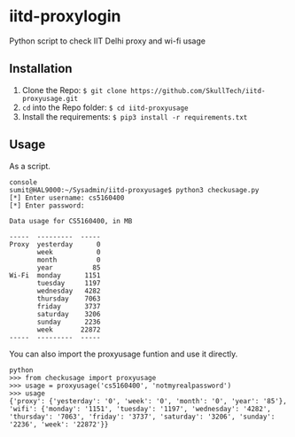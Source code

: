 # iitd-proxylogin
Python script to check IIT Delhi proxy and wi-fi usage

## Installation

1. Clone the Repo: `$ git clone https://github.com/SkullTech/iitd-proxyusage.git`
2. `cd` into the Repo folder: `$ cd iitd-proxyusage`
3. Install the requirements: `$ pip3 install -r requirements.txt`

## Usage

As a script.
```
console
sumit@HAL9000:~/Sysadmin/iitd-proxyusage$ python3 checkusage.py 
[*] Enter username: cs5160400
[*] Enter password: 

Data usage for CS5160400, in MB

-----  ---------  -----
Proxy  yesterday      0
       week           0
       month          0
       year          85
Wi-Fi  monday      1151
       tuesday     1197
       wednesday   4282
       thursday    7063
       friday      3737
       saturday    3206
       sunday      2236
       week       22872
-----  ---------  -----
```

You can also import the proxyusage funtion and use it directly.
```
python
>>> from checkusage import proxyusage
>>> usage = proxyusage('cs5160400', 'notmyrealpassword')
>>> usage
{'proxy': {'yesterday': '0', 'week': '0', 'month': '0', 'year': '85'}, 'wifi': {'monday': '1151', 'tuesday': '1197', 'wednesday': '4282', 'thursday': '7063', 'friday': '3737', 'saturday': '3206', 'sunday': '2236', 'week': '22872'}}
```
